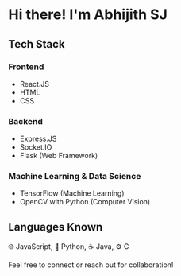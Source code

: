 # Hi there! I'm Abhijith SJ 

  ## Tech Stack

  ### Frontend
  - React.JS
  - HTML
  - CSS

  ### Backend
  - Express.JS
  - Socket.IO
  - Flask (Web Framework)

  ### Machine Learning & Data Science
  - TensorFlow (Machine Learning)
  - OpenCV with Python (Computer Vision)

  ## Languages Known
  🌐 JavaScript, 🐍 Python, ☕ Java, ⚙️ C

  Feel free to connect or reach out for collaboration! 
</div>




<!---
AGENTSJ/AGENTSJ is a ✨ special ✨ repository because its `README.md` (this file) appears on your GitHub profile.
You can click the Preview link to take a look at your changes.
--->
